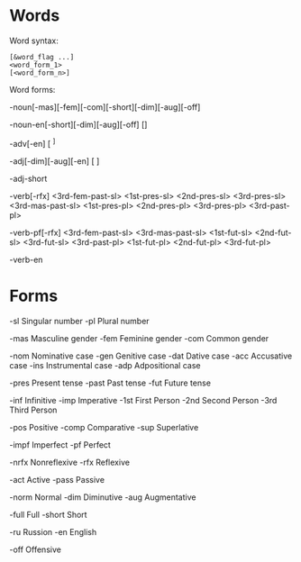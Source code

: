 Words
=====

Word syntax:

	[&word_flag ...]
	<word_form_1>
	[<word_form_n>]

Word forms:

-noun[-mas][-fem][-com][-short][-dim][-aug][-off]
<nom-sl> <gen-sl> <dat-sl> <acc-sl> <ins-sl> <adp-sl>
<nom-pl> <gen-pl> <dat-pl> <acc-pl> <ins-pl> <adp-pl>

-noun-en[-short][-dim][-aug][-off]
<sl>
[<pl>]

-adv[-en]
<pos> [<comp> <sup>]

-adj[-dim][-aug][-en]
<mas-sl> <fem-sl> <com-sl> <pl>
[<comp> <sup-mas-sl> <sup-fem-sl> <sup-com-sl> <sup-pl>]

-adj-short
<mas-sl> <fem-sl> <com-sl> <pl>

-verb[-rfx]
<inf> <imp-sl> <3rd-fem-past-sl>
<1st-pres-sl> <2nd-pres-sl> <3rd-pres-sl> <3rd-mas-past-sl>
<1st-pres-pl> <2nd-pres-pl> <3rd-pres-pl> <3rd-past-pl>

-verb-pf[-rfx]
<inf> <imp-sl> <3rd-fem-past-sl>
<3rd-mas-past-sl> <1st-fut-sl> <2nd-fut-sl> <3rd-fut-sl>
<3rd-past-pl> <1st-fut-pl> <2nd-fut-pl> <3rd-fut-pl>

-verb-en
<pres> <past> <past-pf>

Forms
=====

-sl		Singular number
-pl		Plural number

-mas	Masculine gender
-fem	Feminine gender
-com	Common gender

-nom	Nominative case
-gen	Genitive case
-dat	Dative case
-acc	Accusative case
-ins	Instrumental case
-adp	Adpositional case

-pres	Present tense
-past	Past tense
-fut	Future tense

-inf	Infinitive
-imp	Imperative
-1st	First Person
-2nd	Second Person
-3rd	Third Person

-pos	Positive
-comp	Comparative
-sup	Superlative

-impf	Imperfect
-pf		Perfect

-nrfx	Nonreflexive
-rfx	Reflexive

-act	Active
-pass	Passive

-norm	Normal
-dim	Diminutive
-aug	Augmentative

-full	Full
-short	Short

-ru		Russion
-en		English

-off	Offensive
